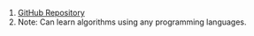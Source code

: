 1. [GitHub Repository](https://github.com/TheAlgorithms)
2. Note: Can learn algorithms using any programming languages.
